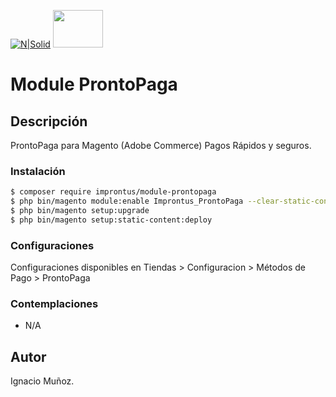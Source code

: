 [![N|Solid](https://improntus.com/wp-content/uploads/2022/05/Logo-Site.png)](https://www.improntus.com)
<img src="https://www.prontopaga.com/img/sitesettings/faviconnuevo-1671219803.png" width="80" height="60" />

# Module ProntoPaga
## Descripción
ProntoPaga para Magento (Adobe Commerce) Pagos Rápidos y seguros.
### Instalación

```sh
$ composer require improntus/module-prontopaga
$ php bin/magento module:enable Improntus_ProntoPaga --clear-static-content
$ php bin/magento setup:upgrade
$ php bin/magento setup:static-content:deploy
```

### Configuraciones
Configuraciones disponibles en Tiendas > Configuracion > Métodos de Pago > ProntoPaga

### Contemplaciones
- N/A

## Autor
Ignacio Muñoz.
